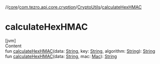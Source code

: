 //[core](../../../index.md)/[com.tezro.api.core.cryption](../index.md)/[CryptoUtils](index.md)/[calculateHexHMAC](calculate-hex-h-m-a-c.md)



# calculateHexHMAC  
[jvm]  
Content  
fun [calculateHexHMAC](calculate-hex-h-m-a-c.md)(data: [String](https://kotlinlang.org/api/latest/jvm/stdlib/kotlin/-string/index.html), key: [String](https://kotlinlang.org/api/latest/jvm/stdlib/kotlin/-string/index.html), algorithm: [String](https://kotlinlang.org/api/latest/jvm/stdlib/kotlin/-string/index.html)): [String](https://kotlinlang.org/api/latest/jvm/stdlib/kotlin/-string/index.html)  
fun [calculateHexHMAC](calculate-hex-h-m-a-c.md)(data: [String](https://kotlinlang.org/api/latest/jvm/stdlib/kotlin/-string/index.html), mac: [Mac](https://docs.oracle.com/javase/8/docs/api/javax/crypto/Mac.html)): [String](https://kotlinlang.org/api/latest/jvm/stdlib/kotlin/-string/index.html)  



